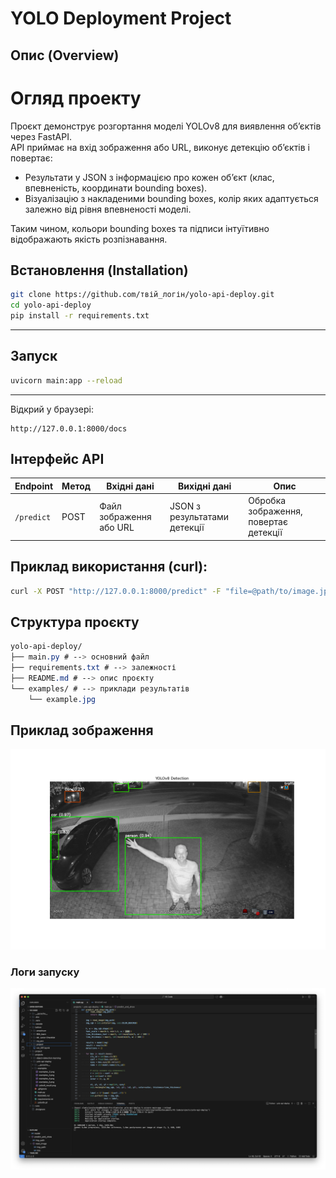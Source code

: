 # YOLO Deployment Project

## Опис (Overview)

# Огляд проекту

Проєкт демонструє розгортання моделі YOLOv8 для виявлення об’єктів через FastAPI.  
API приймає на вхід зображення або URL, виконує детекцію об’єктів і повертає:  

- Результати у JSON з інформацією про кожен об’єкт (клас, впевненість, координати bounding boxes).  
- Візуалізацію з накладеними bounding boxes, колір яких адаптується залежно від рівня впевненості моделі.

Таким чином, кольори bounding boxes та підписи інтуїтивно відображають якість розпізнавання.

## Встановлення (Installation)

```bash
git clone https://github.com/твій_логін/yolo-api-deploy.git
cd yolo-api-deploy
pip install -r requirements.txt
```

---
## Запуск
```bash
uvicorn main:app --reload
```
---
Відкрий у браузері:

```arduino
http://127.0.0.1:8000/docs
```
## Інтерфейс API
| Endpoint   | Метод | Вхідні дані             | Вихідні дані                 | Опис                                  |
| ---------- | ----- | ----------------------- | ---------------------------- | ------------------------------------- |
| `/predict` | POST  | Файл зображення або URL | JSON з результатами детекції | Обробка зображення, повертає детекції |

## Приклад використання (curl):
```bash
curl -X POST "http://127.0.0.1:8000/predict" -F "file=@path/to/image.jpg"
```
## Структура проєкту
```css
yolo-api-deploy/
├── main.py # --> основний файл
├── requirements.txt # --> залежності
├── README.md # --> опис проєкту
└── examples/ # --> приклади результатів
    └── example.jpg
```
## Приклад зображення
![Example](examples/yolov8_result.png)

###  Логи запуску
![Logs](examples/deploy_logs.png)
